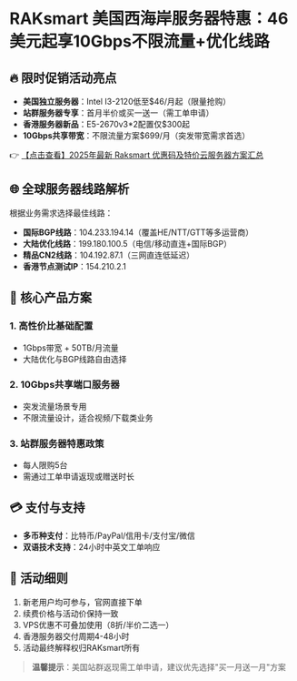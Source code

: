 # RAKsmart 美国西海岸服务器特惠：46美元起享10Gbps不限流量+优化线路

## 🔥 限时促销活动亮点
- **美国独立服务器**：Intel I3-2120低至$46/月起（限量抢购）
- **站群服务器专享**：首月半价或买一送一（需工单申请）
- **香港服务器新品**：E5-2670v3*2配置仅$300起
- **10Gbps共享带宽**：不限流量方案$699/月（突发带宽需求首选）

👉 [【点击查看】2025年最新 Raksmart 优惠码及特价云服务器方案汇总](https://bit.ly/raksmart)

## 🌐 全球服务器线路解析
根据业务需求选择最佳线路：
- **国际BGP线路**：104.233.194.14（覆盖HE/NTT/GTT等多运营商）
- **大陆优化线路**：199.180.100.5（电信/移动直连+国际BGP）
- **精品CN2线路**：104.192.87.1（三网直连低延迟）
- **香港节点测试IP**：154.210.2.1

## 🚀 核心产品方案
### 1. 高性价比基础配置
- 1Gbps带宽 + 50TB/月流量
- 大陆优化与BGP线路自由选择

### 2. 10Gbps共享端口服务器
- 突发流量场景专用
- 不限流量设计，适合视频/下载类业务

### 3. 站群服务器特惠政策
- 每人限购5台
- 需通过工单申请返现或赠送时长

## 💳 支付与支持
- **多币种支付**：比特币/PayPal/信用卡/支付宝/微信
- **双语技术支持**：24小时中英文工单响应

## 📅 活动细则
1. 新老用户均可参与，官网直接下单
2. 续费价格与活动价保持一致
3. VPS优惠不可叠加使用（8折/半价二选一）
4. 香港服务器交付周期4-48小时
5. 活动最终解释权归RAKsmart所有

> **温馨提示**：美国站群返现需工单申请，建议优先选择"买一月送一月"方案